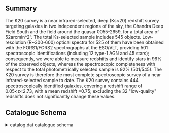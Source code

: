 ## Summary

The K20 survey is a near infrared-selected, deep (Ks<20) redshift survey targeting galaxies in two independent regions of the sky, the Chandra Deep Field South and the field around the quasar 0055-2659, for a total area of 52arcmin^2^. The total Ks-selected sample includes 545 objects. Low-resolution (R~300-600) optical spectra for 525 of them have been obtained with the FORS1/FORS2 spectrographs at the ESO/VLT, providing 501 spectroscopic identifications (including 12 type-1 AGN and 45 stars); consequently, we were able to measure redshifts and identify stars in 96% of the observed objects, whereas the spectroscopic completeness with respect to the total photometrically selected sample is 92% (501/545). The K20 survey is therefore the most complete spectroscopic survey of a near infrared-selected sample to date. The K20 survey contains 444 spectroscopically identified galaxies, covering a redshift range of 0.05<z<2.73, with a mean redshift <z>=0.75; excluding the 32 "low-quality" redshifts does not significantly change these values.

## Catalogue Schema

<details>
<summary>catalog.dat catalogue schema</summary>

| Bytes   | Format   | Units        | Label         | Explanations                                                  |
|:--------|:---------|:-------------|:--------------|:--------------------------------------------------------------|
| 1- 11   | A11      | ---          | Seq           | K20 identification number,                                    |
| 13- 14  | I2       | h            | RAh           | Right ascension (J2000.0)                                     |
| 16- 17  | I2       | min          | RAm           | Right ascension (J2000.0)                                     |
| 19- 24  | F6.3     | s            | RAs           | Right ascension (J2000.0)                                     |
| 26      | A1       | ---          | DE-           | Declination sign (J2000.0)                                    |
| 27- 28  | I2       | deg          | DEd           | Declination (J2000.0)                                         |
| 30- 31  | I2       | arcmin       | DEm           | Declination (J2000.0)                                         |
| 33- 37  | F5.2     | arcsec       | DEs           | Declination (J2000.0)                                         |
| 39- 43  | F5.2     | mag          | Ksmag         | Total (SExtractor BEST) Ks-band magnitude                     |
| 45- 48  | F4.2     | mag          | R-K           | R-K colour index, measured in a 2"-diameter                   |
| 50- 54  | F5.3     | ---          | z             | ? Spectroscopic redshift                                      |
| 55      | A1       | ---          | ---           | [I] (indef) when no redshift (q_z=-1)                         |
| 56- 57  | I2       | ---          | q_z           | [-1/1]? Quality flag on redshfit (1)                          |
| 59- 61  | A3       | ---          | Class         | Spectroscopic classes code (2)                                |
| 63- 79  | A17      | ---          | FileName      | Spectra file name in "sp" subdirectory                        |
| 81- 92  | A12      | ---          | Com           | Comment                                                       |
| 1       | =        | solid        | redshift      | determination;                                                |
| 0       | =        | tentative    | redshift      | determination;                                                |
| 1       | =        | no           | redshfit      | determination.                                                |
| 0       | =        | objects      | classified    | as stars;                                                     |
| 1       | =        | red          | passive       | early-type galaxies;                                          |
| 2       | =        | blue         | emission-line | galaxies;                                                     |
| 5       | =        | intermediate | galaxies      | with emission lines but red continuum indices;                |
| 3       | =        | galaxies     | which         | are not included in one of the three previous classes;        |
| 4       | =        | broad-line   | AGN.          | We remind that objects with only a tentative redshift (q_z=0) |

**Note**: Quality flag on redshfit as follows:
      1 = solid redshift determination;
      0 = tentative redshift determination;
     -1 = no redshfit determination.
Note (2): Spectroscopic classes as follows:
      0 = objects classified as stars;
      1 = red passive early-type galaxies;
      2 = blue emission-line galaxies;
    1.5 = intermediate galaxies with emission lines but red continuum indices;
      3 = galaxies which are not included in one of the three previous classes;
      4 = broad-line AGN.
      We remind that objects with only a tentative redshift (q_z=0)
      are not classified.

</details>
